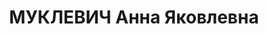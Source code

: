 ---
title: МУКЛЕВИЧ Анна Яковлевна
description: "Род. в 1900, Санкт-Петербург, русская, обр.: высшее, искл. из ВКП(б)\
  \ в 1937 г. Проживала: Москва, ул. Серафимовича, д. 2 (Дом правительства), кв. 334.\
  \ Начальник отдела материальных балансов и снабжения материалами в Госплане СССР.\
  \ \n  Арестована 26.05.1937. Обв. в вредительстве и участии в антисоветской организации\
  \ - ПОВ. Приговор: ВК ВС СССР, 25.11.1937 – ВМН. Расстреляна 26.11.1937, г.Москва.\
  \ \n  Реабилитирована ВК ВС СССР 18.08.1956"
---